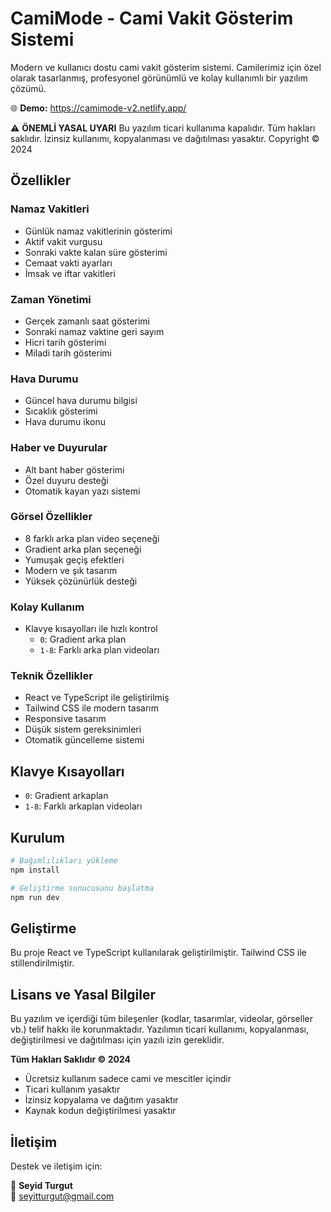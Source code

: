 # CamiMode - Cami Vakit Gösterim Sistemi

Modern ve kullanıcı dostu cami vakit gösterim sistemi. Camilerimiz için özel olarak tasarlanmış, profesyonel görünümlü ve kolay kullanımlı bir yazılım çözümü.

🌐 **Demo:** https://camimode-v2.netlify.app/

⚠️ **ÖNEMLİ YASAL UYARI**
Bu yazılım ticari kullanıma kapalıdır. Tüm hakları saklıdır. İzinsiz kullanımı, kopyalanması ve dağıtılması yasaktır.
Copyright © 2024

## Özellikler

### Namaz Vakitleri
- Günlük namaz vakitlerinin gösterimi
- Aktif vakit vurgusu
- Sonraki vakte kalan süre gösterimi
- Cemaat vakti ayarları
- İmsak ve iftar vakitleri

### Zaman Yönetimi
- Gerçek zamanlı saat gösterimi
- Sonraki namaz vaktine geri sayım
- Hicri tarih gösterimi
- Miladi tarih gösterimi

### Hava Durumu
- Güncel hava durumu bilgisi
- Sıcaklık gösterimi
- Hava durumu ikonu

### Haber ve Duyurular
- Alt bant haber gösterimi
- Özel duyuru desteği
- Otomatik kayan yazı sistemi

### Görsel Özellikler
- 8 farklı arka plan video seçeneği
- Gradient arka plan seçeneği
- Yumuşak geçiş efektleri
- Modern ve şık tasarım
- Yüksek çözünürlük desteği

### Kolay Kullanım
- Klavye kısayolları ile hızlı kontrol
  - `0`: Gradient arka plan
  - `1-8`: Farklı arka plan videoları

### Teknik Özellikler
- React ve TypeScript ile geliştirilmiş
- Tailwind CSS ile modern tasarım
- Responsive tasarım
- Düşük sistem gereksinimleri
- Otomatik güncelleme sistemi

## Klavye Kısayolları

- `0`: Gradient arkaplan
- `1-8`: Farklı arkaplan videoları

## Kurulum

```bash
# Bağımlılıkları yükleme
npm install

# Geliştirme sunucusunu başlatma
npm run dev
```

## Geliştirme

Bu proje React ve TypeScript kullanılarak geliştirilmiştir. Tailwind CSS ile stillendirilmiştir.

## Lisans ve Yasal Bilgiler

Bu yazılım ve içerdiği tüm bileşenler (kodlar, tasarımlar, videolar, görseller vb.) telif hakkı ile korunmaktadır. Yazılımın ticari kullanımı, kopyalanması, değiştirilmesi ve dağıtılması için yazılı izin gereklidir.

**Tüm Hakları Saklıdır © 2024**

- Ücretsiz kullanım sadece cami ve mescitler içindir
- Ticari kullanım yasaktır
- İzinsiz kopyalama ve dağıtım yasaktır
- Kaynak kodun değiştirilmesi yasaktır

## İletişim

Destek ve iletişim için:

👤 **Seyid Turgut**  
📧 [seyitturgut@gmail.com](mailto:seyitturgut@gmail.com)

